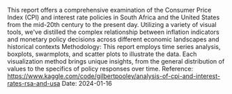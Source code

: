 This report offers a comprehensive examination of the Consumer Price Index (CPI) and interest rate policies in South Africa and the United States from the mid-20th century to the present day. Utilizing a variety of visual tools, we've distilled the complex relationship between inflation indicators and monetary policy decisions across different economic landscapes and historical contexts
Methodology:
This report employs time series analysis, boxplots, swarmplots, and scatter plots to illustrate the data. Each visualization method brings unique insights, from the general distribution of values to the specifics of policy responses over time.
Reference: https://www.kaggle.com/code/gilbertpooley/analysis-of-cpi-and-interest-rates-rsa-and-usa
Date: 2024-01-16
